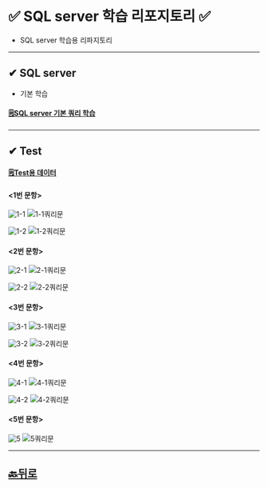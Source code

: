 # ✅ SQL server 학습 리포지토리 ✅
* SQL server 학습용 리파지토리
___ 

## ✔ SQL server 
* 기본 학습
#### [🗒SQL server 기본 쿼리 학습](https://github.com/JaehyeonHeo/StudySqlServer)

___
## ✔ Test 
#### [🗒Test용 데이터](https://github.com/JaehyeonHeo/StudySqlServer/tree/main/Test%EC%9A%A9%20%EB%8D%B0%EC%9D%B4%ED%84%B0%EB%B2%A0%EC%9D%B4%EC%8A%A4_bookRentalShop)

#### <1번 문항>  
![1-1](https://github.com/JaehyeonHeo/StudySqlServer/blob/main/Test_images/1-1.png?raw=true)
![1-1쿼리문](https://github.com/JaehyeonHeo/StudySqlServer/blob/main/Test_images/1-1%EC%BF%BC%EB%A6%AC.png?raw=true)

![1-2](https://github.com/JaehyeonHeo/StudySqlServer/blob/main/1-2.png?raw=true)
![1-2쿼리문](https://github.com/JaehyeonHeo/StudySqlServer/blob/main/1-2%EC%BF%BC%EB%A6%AC.png?raw=true)  

#### <2번 문항>  
![2-1](https://github.com/JaehyeonHeo/StudySqlServer/blob/main/2-1.png?raw=true)
![2-1쿼리문](https://github.com/JaehyeonHeo/StudySqlServer/blob/main/2-1%EC%BF%BC%EB%A6%AC.png?raw=true)

![2-2](https://github.com/JaehyeonHeo/StudySqlServer/blob/main/2-2.png?raw=true)
![2-2쿼리문](https://github.com/JaehyeonHeo/StudySqlServer/blob/main/2-2%EC%BF%BC%EB%A6%AC.png?raw=true)

#### <3번 문항>  
![3-1](https://github.com/JaehyeonHeo/StudySqlServer/blob/main/3-1.png?raw=true)
![3-1쿼리문](https://github.com/JaehyeonHeo/StudySqlServer/blob/main/3-1%EC%BF%BC%EB%A6%AC.png?raw=true)

![3-2](https://github.com/JaehyeonHeo/StudySqlServer/blob/main/3-2.png?raw=true)
![3-2쿼리문](https://github.com/JaehyeonHeo/StudySqlServer/blob/main/3-2%EC%BF%BC%EB%A6%AC.png?raw=true)

#### <4번 문항>  
![4-1](https://github.com/JaehyeonHeo/StudySqlServer/blob/main/4-1.png?raw=true)
![4-1쿼리문](https://github.com/JaehyeonHeo/StudySqlServer/blob/main/4-1%EC%BF%BC%EB%A6%AC.png?raw=true)

![4-2](https://github.com/JaehyeonHeo/StudySqlServer/blob/main/4-2.png?raw=true)
![4-2쿼리문](https://github.com/JaehyeonHeo/StudySqlServer/blob/main/4-2%EC%BF%BC%EB%A6%AC.png?raw=true)

#### <5번 문항>  
![5](https://github.com/JaehyeonHeo/StudySqlServer/blob/main/5.png?raw=true)
![5쿼리문](https://github.com/JaehyeonHeo/StudySqlServer/blob/main/5%EC%BF%BC%EB%A6%AC.png?raw=true)

________

## [🔙뒤로](https://github.com/JaehyeonHeo?tab=repositories)
